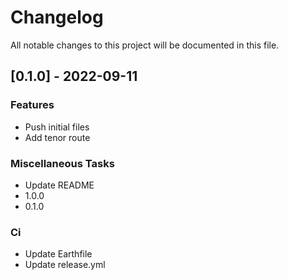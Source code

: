 # Changelog

All notable changes to this project will be documented in this file.

## [0.1.0] - 2022-09-11

### Features

- Push initial files
- Add tenor route

### Miscellaneous Tasks

- Update README
- 1.0.0
- 0.1.0

### Ci

- Update Earthfile
- Update release.yml

<!-- generated by git-cliff -->
